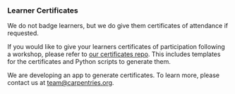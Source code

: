 ### Learner Certificates

We do not badge learners, but we do give them certificates of attendance if requested.

If you would like to give your learners certificates of participation following a workshop, please refer to [our certificates repo](https://github.com/carpentries/certification). This includes templates for the certificates and Python scripts to generate them.

We are developing an app to generate certificates.  To learn more, please contact us at [team@carpentries.org](mailto:team@carpentries.org).

